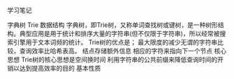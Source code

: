 学习笔记

字典树 Trie 数据结构 字典树，即Trie树，又称单词查找树或键树，是一种树形结构。典型应用是用于统计和排序大量的字符串(但不仅限于字符串)，所以经常被搜索引擎用于文本词频的统计。 Trie树的优点是； 最大限度的减少无谓的字符串比较，查询效率比哈希表高。 结点存储额外信息 相应的字符来指向下一个节点 核心思想 Trie树的核心思想是空间换时间 利用字符串的公共前缀来降低查询时间的开销以达到提高效率的目的 基本性质
